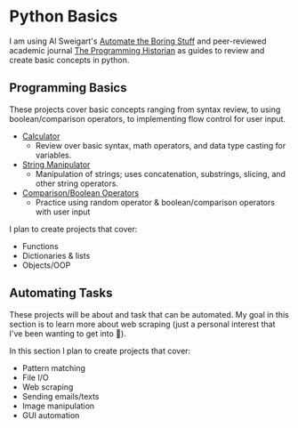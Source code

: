 # Python Basics
I am using Al Sweigart's [Automate the Boring Stuff](https://automatetheboringstuff.com/#toc) and peer-reviewed academic journal [The Programming Historian](http://programminghistorian.org/en/lessons/) as guides to review and create basic concepts in python.

## Programming Basics
These projects cover basic concepts ranging from syntax review, to using boolean/comparison operators, to implementing flow control for user input.

* [Calculator](Python-Basics/1-Programming-Basics/Calculator.py)
  - Review over basic syntax, math operators, and data type casting for variables.
* [String Manipulator](Python-Basics/1-Programming-Basics/StringManipulation.py)
  - Manipulation of strings; uses concatenation, substrings, slicing, and other string operators.
* [Comparison/Boolean Operators](Python-Basics/1-Programming-Basics/Comparison.py)
  - Practice using random operator & boolean/comparison operators with user input

I plan to create projects that cover:
- Functions
- Dictionaries & lists
- Objects/OOP

## Automating Tasks
These projects will be about and task that can be automated. My goal in this section is to learn more about web scraping (just a personal interest that I've been wanting to get into 🥺).

In this section I plan to create projects that cover:
- Pattern matching
- File I/O
- Web scraping
- Sending emails/texts
- Image manipulation
- GUI automation
